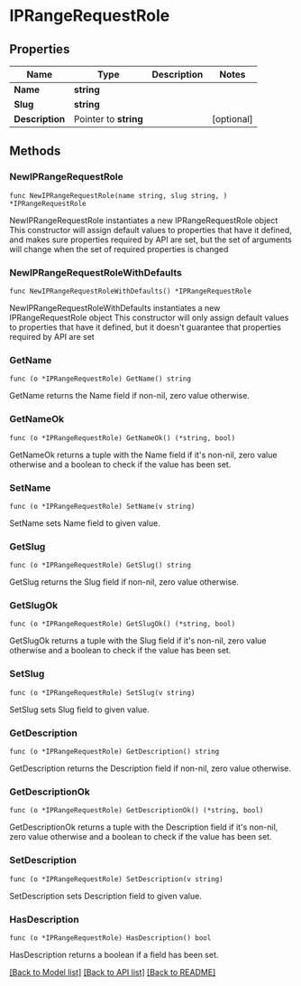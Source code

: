 # IPRangeRequestRole

## Properties

Name | Type | Description | Notes
------------ | ------------- | ------------- | -------------
**Name** | **string** |  | 
**Slug** | **string** |  | 
**Description** | Pointer to **string** |  | [optional] 

## Methods

### NewIPRangeRequestRole

`func NewIPRangeRequestRole(name string, slug string, ) *IPRangeRequestRole`

NewIPRangeRequestRole instantiates a new IPRangeRequestRole object
This constructor will assign default values to properties that have it defined,
and makes sure properties required by API are set, but the set of arguments
will change when the set of required properties is changed

### NewIPRangeRequestRoleWithDefaults

`func NewIPRangeRequestRoleWithDefaults() *IPRangeRequestRole`

NewIPRangeRequestRoleWithDefaults instantiates a new IPRangeRequestRole object
This constructor will only assign default values to properties that have it defined,
but it doesn't guarantee that properties required by API are set

### GetName

`func (o *IPRangeRequestRole) GetName() string`

GetName returns the Name field if non-nil, zero value otherwise.

### GetNameOk

`func (o *IPRangeRequestRole) GetNameOk() (*string, bool)`

GetNameOk returns a tuple with the Name field if it's non-nil, zero value otherwise
and a boolean to check if the value has been set.

### SetName

`func (o *IPRangeRequestRole) SetName(v string)`

SetName sets Name field to given value.


### GetSlug

`func (o *IPRangeRequestRole) GetSlug() string`

GetSlug returns the Slug field if non-nil, zero value otherwise.

### GetSlugOk

`func (o *IPRangeRequestRole) GetSlugOk() (*string, bool)`

GetSlugOk returns a tuple with the Slug field if it's non-nil, zero value otherwise
and a boolean to check if the value has been set.

### SetSlug

`func (o *IPRangeRequestRole) SetSlug(v string)`

SetSlug sets Slug field to given value.


### GetDescription

`func (o *IPRangeRequestRole) GetDescription() string`

GetDescription returns the Description field if non-nil, zero value otherwise.

### GetDescriptionOk

`func (o *IPRangeRequestRole) GetDescriptionOk() (*string, bool)`

GetDescriptionOk returns a tuple with the Description field if it's non-nil, zero value otherwise
and a boolean to check if the value has been set.

### SetDescription

`func (o *IPRangeRequestRole) SetDescription(v string)`

SetDescription sets Description field to given value.

### HasDescription

`func (o *IPRangeRequestRole) HasDescription() bool`

HasDescription returns a boolean if a field has been set.


[[Back to Model list]](../README.md#documentation-for-models) [[Back to API list]](../README.md#documentation-for-api-endpoints) [[Back to README]](../README.md)


